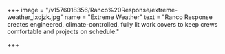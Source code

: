 +++
image = "/v1576018356/Ranco%20Response/extreme-weather_ixojzk.jpg"
name = "Extreme Weather"
text = "Ranco Response creates engineered, climate-controlled, fully lit work covers to keep crews comfortable and projects on schedule."

+++
